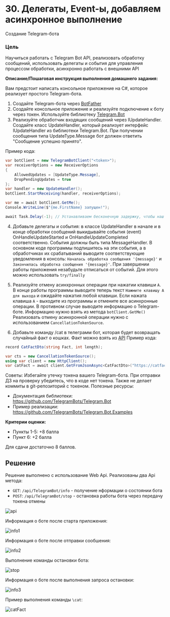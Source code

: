 # 30. Делегаты, Event-ы, добавляем асинхронное выполнение

Создание Telegram-бота

### Цель

Научиться работать с Telegram Bot API, реализовать обработку сообщений, использовать делегаты и события для управления процессом обработки, асинхронно работать с внешними API

**Описание/Пошаговая инструкция выполнения домашнего задания:**

Вам предстоит написать консольное приложение на C#, которое реализует простого Telegram-бота.

1. Создайте Telegram-бота через [BotFather](https://core.telegram.org/bots/features#botfather)
2. Создайте консольное приложение и реализуйте подключение к боту через токен. Используйте библиотеку [Telegram.Bot](https://github.com/TelegramBots/Telegram.Bot)
3. Реализуйте обработчик входящих сообщений через IUpdateHandler. Создайте класс UpdateHandler, который реализует интерфейс IUpdateHandler из библиотеки Telegram.Bot.
При получении сообщения типа UpdateType.Message бот должен ответить "Сообщение успешно принято".

Пример кода:

```csharp
var botClient = new TelegramBotClient("<token>");
var receiverOptions = new ReceiverOptions
{
    AllowedUpdates = [UpdateType.Message],
    DropPendingUpdates = true
};
var handler = new UpdateHandler();
botClient.StartReceiving(handler, receiverOptions);

var me = await botClient.GetMe();
Console.WriteLine($"{me.FirstName} запущен!");

await Task.Delay(-1); // Устанавливаем бесконечную задержку, чтобы наш бот работал постоянно
```

4. Добавьте делегаты и события: в классе UpdateHandler в начале и в конце обработки сообщений выкидывайте события (event) OnHandleUpdateStarted и OnHandleUpdateCompleted соответственно.
События должны быть типа MessageHandler.
В основном коде программы подпишитесь на эти события, а в обработчиках их срабатываний выводите соответствующие уведомления в консоль: `Началась обработка сообщения '{message}'`
и `Закончилась обработка сообщения '{message}'`.
При завершении работы приложения незабудьте отписаться от событий. Для этого можно использовать `try/finally`

5. Реализуйте отмену асинхронных операции при нажатии клавиши `A`.
В конце работы программы выводите теперь текст `Нажмите клавишу A для выхода` и ожидайте нажатия любой клавиши.
Если нажата клавиша `A` - выходите из программы и отмените все асинхронные операции. В противном случае выводите информацию о Telegram-боте. Информацию нужно взять из метода `botClient.GetMe()`
Реализовать отмену асинхронной операции нужно с использованием `CancellationTokenSource`.

6. Добавьте команду /cat в телеграмм бот, которая будет возвращать случайный факт о кошках. Факт можно взять из [API](https://catfact.ninja/#/Facts/getRandomFact)
Пример кода:

```csharp
record CatFactDto(string Fact, int length);

var cts = new CancellationTokenSource();
using var client = new HttpClient();
var catFact = await client.GetFromJsonAsync<CatFactDto>("https://catfact.ninja/fact", cts.Token);
```

Советы:
Избегайте утечку токена вашего Telegram-бота. При отправки ДЗ на проверку убедитесь, что в коде нет токена. Также не делает коммиты в git-репозиторий с токеном.
Полезные ресурсы:
* Документация библиотеки: https://github.com/TelegramBots/Telegram.Bot
* Пример реализации: https://github.com/TelegramBots/Telegram.Bot.Examples

**Критерии оценки:**

* Пункты 1-5: +8 балла
* Пункт 6: +2 балла

Для сдачи достаточно 8 баллов.


## Решение

Решение выполнено с использование Web Api.
Реализованы два Api метода:
* `GET`: `/api/TelegramBot/info` - получение нформации о состоянии бота
* `POST`: `/api/TelegramBot/stop` - остановка работы бота через передачу токена отмены

![api](/docs/images/01.png)


Информация о боте после старта приложения:

![info1](/docs/images/02.png)


Информация о боте после отправки сообшения:

![info2](/docs/images/03.png)


Выполнение команды остановки бота:

![stop](/docs/images/04.png)


Информация о боте после выполнения запроса остановки:

![info3](/docs/images/05.png)


Пример выполнения команды `\cat`:

![catFact](/docs/images/06.png)